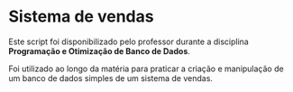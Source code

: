 # Sistema de vendas

Este script foi disponibilizado pelo professor durante a disciplina **Programação e Otimização de Banco de Dados**.

Foi utilizado ao longo da matéria para praticar a criação e manipulação de um banco de dados simples de um sistema de vendas.


